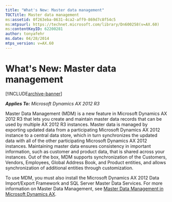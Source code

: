 ```yaml
---
title: "What's New: Master data management"
TOCTitle: Master data management
ms:assetid: 0f263eba-0631-4ca2-aff9-869d7c8f54c5
ms:mtpsurl: https://technet.microsoft.com/library/Dn600258(v=AX.60)
ms:contentKeyID: 62200281
author: tonyafehr
ms.date: 04/28/2014
mtps_version: v=AX.60
---
```


# What's New: Master data management 


[!INCLUDE[archive-banner](includes/archive-banner.md)]


_**Applies To:** Microsoft Dynamics AX 2012 R3_

Master Data Management (MDM) is a new feature in Microsoft Dynamics AX 2012 R3 that lets you create and maintain master data records that can be used by multiple AX 2012 R3 instances. Master data is managed by exporting updated data from a participating Microsoft Dynamics AX 2012 instance to a central data store, which in turn synchronizes the updated data with all of the other participating Microsoft Dynamics AX 2012 instances. Maintaining master data ensures consistency in important information, such as customer and product data, that is shared across your instances. Out of the box, MDM supports synchronization of the Customers, Vendors, Employees, Global Address Book, and Product entities, and allows synchronization of additional entities through customization.

To use MDM, you must also install the Microsoft Dynamics AX 2012 Data Import/Export Framework and SQL Server Master Data Services. For more information on Master Data Management, see [Master Data Management in Microsoft Dynamics AX](master-data-management-in-microsoft-dynamics-ax.md).

  


